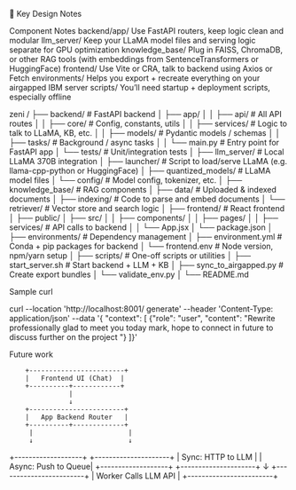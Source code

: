 📌 Key Design Notes

Component	        Notes
backend/app/	    Use FastAPI routers, keep logic clean and modular
llm_server/	        Keep your LLaMA model files and serving logic separate for GPU optimization
knowledge_base/	    Plug in FAISS, ChromaDB, or other RAG tools (with embeddings from SentenceTransformers or HuggingFace)
frontend/	        Use Vite or CRA, talk to backend using Axios or Fetch
environments/	    Helps you export + recreate everything on your airgapped IBM server
scripts/	        You’ll need startup + deployment scripts, especially offline


zeni /
├── backend/                     # FastAPI backend
│   ├── app/
│   │   ├── api/                 # All API routes
│   │   ├── core/                # Config, constants, utils
│   │   ├── services/            # Logic to talk to LLaMA, KB, etc.
│   │   ├── models/              # Pydantic models / schemas
│   │   ├── tasks/               # Background / async tasks
│   │   └── main.py              # Entry point for FastAPI app
│   └── tests/                   # Unit/integration tests
│
├── llm_server/                  # Local LLaMA 370B integration
│   ├── launcher/                # Script to load/serve LLaMA (e.g. llama-cpp-python or HuggingFace)
│   ├── quantized_models/        # LLaMA model files
│   └── config/                  # Model config, tokenizer, etc.
│
├── knowledge_base/             # RAG components
│   ├── data/                    # Uploaded & indexed documents
│   ├── indexing/                # Code to parse and embed documents
│   └── retriever/               # Vector store and search logic
│
├── frontend/                   # React frontend
│   ├── public/
│   ├── src/
│   │   ├── components/
│   │   ├── pages/
│   │   ├── services/            # API calls to backend
│   │   └── App.jsx
│   └── package.json
│
├── environments/              # Dependency management
│   ├── environment.yml         # Conda + pip packages for backend
│   └── frontend.env            # Node version, npm/yarn setup
│
├── scripts/                   # One-off scripts or utilities
│   ├── start_server.sh         # Start backend + LLM + KB
│   ├── sync_to_airgapped.py    # Create export bundles
│   └── validate_env.py
│
└── README.md

Sample curl 


curl --location 'http://localhost:8001/    generate' \--header 'Content-Type: application/json' \--data '{  "context": [    {"role": "user", "content": "Rewrite         professionally glad to meet you         today mark, hope to connect in         future to discuss further on the         project "}  ]}'


Future work 

        +------------------------+
        |   Frontend UI (Chat)  |
        +----------+------------+
                   |
                   ↓
        +------------------------+
        |   App Backend Router   |
        +----------+-------------+
         |                        |
         ↓                        ↓
+-------------------+    +---------------------+
| Sync: HTTP to LLM |    | Async: Push to Queue|
+-------------------+    +---------------------+
                                 ↓
                      +------------------------+
                      |  Worker Calls LLM API  |
                      +------------------------+
